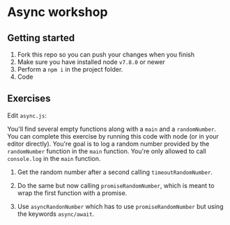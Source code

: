 # Async workshop 

## Getting started

1. Fork this repo so you can push your changes when you finish
2. Make sure you have installed node `v7.8.0` or newer
3. Perform a `npm i` in the project folder.
4. Code

## Exercises

Edit `async.js`:

You'll find several empty functions along with a `main` and a `randomNumber`. You can complete this exercise by running this code with node (or in your editor directly). You're goal is to log a random number provided by the `randomNumber` function in the `main` function. You're only allowed to call `console.log` in the `main` function.

1. Get the random number after a second calling `timeoutRandomNumber`.

2. Do the same but now calling `promiseRandomNumber`, which is meant to wrap the first function with a promise.

3. Use `asyncRandonNumber` which has to use `promiseRandomNumber` but using the keywords `async/await`.
